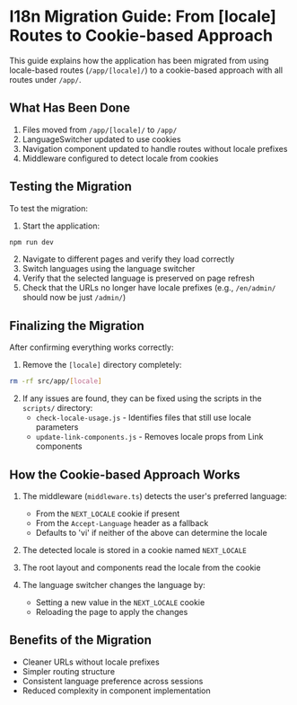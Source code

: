 # I18n Migration Guide: From [locale] Routes to Cookie-based Approach

This guide explains how the application has been migrated from using locale-based routes (`/app/[locale]/`) to a cookie-based approach with all routes under `/app/`.

## What Has Been Done

1. Files moved from `/app/[locale]/` to `/app/`
2. LanguageSwitcher updated to use cookies
3. Navigation component updated to handle routes without locale prefixes
4. Middleware configured to detect locale from cookies

## Testing the Migration

To test the migration:

1. Start the application:
```bash
npm run dev
```

2. Navigate to different pages and verify they load correctly
3. Switch languages using the language switcher
4. Verify that the selected language is preserved on page refresh
5. Check that the URLs no longer have locale prefixes (e.g., `/en/admin/` should now be just `/admin/`)

## Finalizing the Migration

After confirming everything works correctly:

1. Remove the `[locale]` directory completely:
```bash
rm -rf src/app/[locale]
```

2. If any issues are found, they can be fixed using the scripts in the `scripts/` directory:
   - `check-locale-usage.js` - Identifies files that still use locale parameters
   - `update-link-components.js` - Removes locale props from Link components

## How the Cookie-based Approach Works

1. The middleware (`middleware.ts`) detects the user's preferred language:
   - From the `NEXT_LOCALE` cookie if present
   - From the `Accept-Language` header as a fallback
   - Defaults to 'vi' if neither of the above can determine the locale

2. The detected locale is stored in a cookie named `NEXT_LOCALE`

3. The root layout and components read the locale from the cookie

4. The language switcher changes the language by:
   - Setting a new value in the `NEXT_LOCALE` cookie
   - Reloading the page to apply the changes

## Benefits of the Migration

- Cleaner URLs without locale prefixes
- Simpler routing structure
- Consistent language preference across sessions
- Reduced complexity in component implementation
